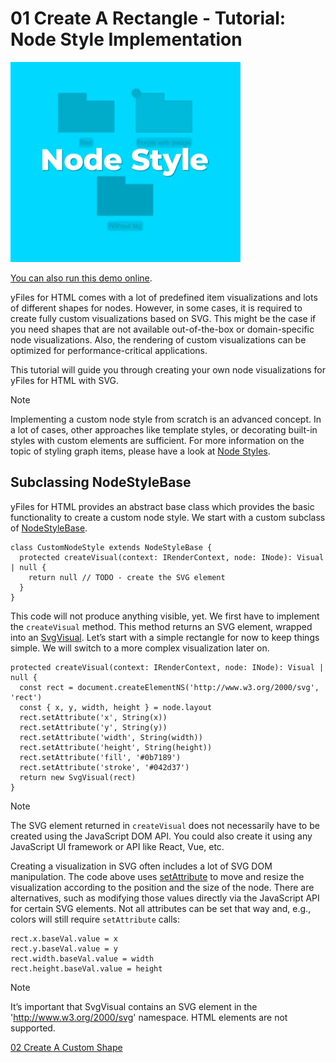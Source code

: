 <!--
 //////////////////////////////////////////////////////////////////////////////
 // @license
 // This file is part of yFiles for HTML.
 // Use is subject to license terms.
 //
 // Copyright (c) by yWorks GmbH, Vor dem Kreuzberg 28,
 // 72070 Tuebingen, Germany. All rights reserved.
 //
 //////////////////////////////////////////////////////////////////////////////
-->
# 01 Create A Rectangle - Tutorial: Node Style Implementation

<img src="../../../doc/demo-thumbnails/tutorial-style-implementation-node.webp" alt="demo-thumbnail" height="320"/>

[You can also run this demo online](https://www.yworks.com/demos/tutorial-style-implementation-node/01-create-a-rectangle/).

yFiles for HTML comes with a lot of predefined item visualizations and lots of different shapes for nodes. However, in some cases, it is required to create fully custom visualizations based on SVG. This might be the case if you need shapes that are not available out-of-the-box or domain-specific node visualizations. Also, the rendering of custom visualizations can be optimized for performance-critical applications.

This tutorial will guide you through creating your own node visualizations for yFiles for HTML with SVG.

Note

Implementing a custom node style from scratch is an advanced concept. In a lot of cases, other approaches like template styles, or decorating built-in styles with custom elements are sufficient. For more information on the topic of styling graph items, please have a look at [Node Styles](https://docs.yworks.com/yfileshtml/#/dguide/styles-node_styles).

## Subclassing NodeStyleBase

yFiles for HTML provides an abstract base class which provides the basic functionality to create a custom node style. We start with a custom subclass of [NodeStyleBase](https://docs.yworks.com/yfileshtml/#/api/NodeStyleBase).

```
class CustomNodeStyle extends NodeStyleBase {
  protected createVisual(context: IRenderContext, node: INode): Visual | null {
    return null // TODO - create the SVG element
  }
}
```

This code will not produce anything visible, yet. We first have to implement the `createVisual` method. This method returns an SVG element, wrapped into an [SvgVisual](https://docs.yworks.com/yfileshtml/#/api/SvgVisual). Let’s start with a simple rectangle for now to keep things simple. We will switch to a more complex visualization later on.

```
protected createVisual(context: IRenderContext, node: INode): Visual | null {
  const rect = document.createElementNS('http://www.w3.org/2000/svg', 'rect')
  const { x, y, width, height } = node.layout
  rect.setAttribute('x', String(x))
  rect.setAttribute('y', String(y))
  rect.setAttribute('width', String(width))
  rect.setAttribute('height', String(height))
  rect.setAttribute('fill', '#0b7189')
  rect.setAttribute('stroke', '#042d37')
  return new SvgVisual(rect)
}
```

Note

The SVG element returned in `createVisual` does not necessarily have to be created using the JavaScript DOM API. You could also create it using any JavaScript UI framework or API like React, Vue, etc.

Creating a visualization in SVG often includes a lot of SVG DOM manipulation. The code above uses [setAttribute](https://developer.mozilla.org/docs/Web/API/Element/setAttribute) to move and resize the visualization according to the position and the size of the node. There are alternatives, such as modifying those values directly via the JavaScript API for certain SVG elements. Not all attributes can be set that way and, e.g., colors will still require `setAttribute` calls:

```
rect.x.baseVal.value = x
rect.y.baseVal.value = y
rect.width.baseVal.value = width
rect.height.baseVal.value = height
```

Note

It’s important that SvgVisual contains an SVG element in the 'http://www.w3.org/2000/svg' namespace. HTML elements are not supported.

[02 Create A Custom Shape](../../tutorial-style-implementation-node/02-create-a-custom-shape/)

